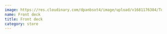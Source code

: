 ```yaml
---
image: https://res.cloudinary.com/dpanbsxt4/image/upload/v1681176384/Tonys/IMG_4340_gvexy1.jpg
name: Front deck
title: Front deck
category: store
---
```

